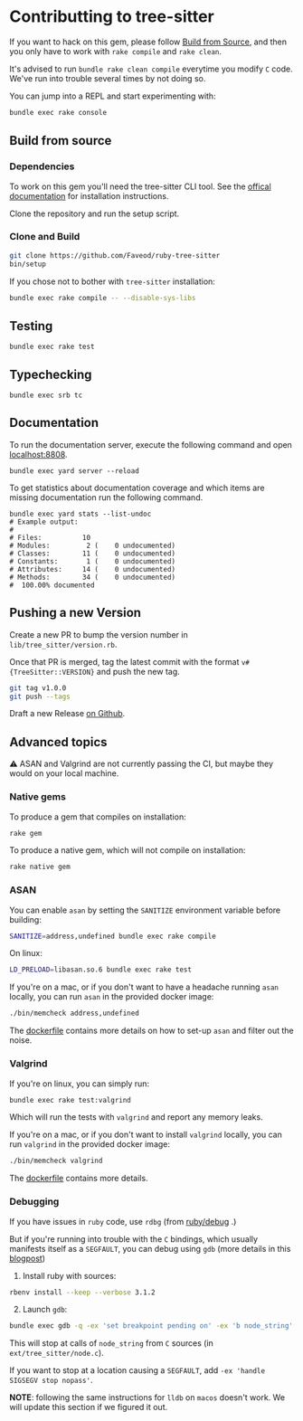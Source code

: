 # Contributting to tree-sitter

If you want to hack on this gem, please follow [Build from
Source](#build-from-source), and then you only have to work with `rake compile`
and `rake clean`.

It's advised to run `bundle rake clean compile` everytime you modify `C` code.
We've run into trouble several times by not doing so.

You can jump into a REPL and start experimenting with:

```sh
bundle exec rake console
```

## Build from source

### Dependencies

To work on this gem you'll need the tree-sitter CLI tool. See the [offical
documentation](https://github.com/tree-sitter/tree-sitter/blob/master/cli/README.md#tree-sitter-cli) for installation
instructions.

Clone the repository and run the setup script.

### Clone and Build
```sh
git clone https://github.com/Faveod/ruby-tree-sitter
bin/setup
```

If you chose not to bother with `tree-sitter` installation:

```sh
bundle exec rake compile -- --disable-sys-libs
```

## Testing

```
bundle exec rake test
```

## Typechecking

```
bundle exec srb tc
```

## Documentation

To run the documentation server, execute the following command and open [localhost:8808](http://localhost:8808).

```
bundle exec yard server --reload
```

To get statistics about documentation coverage and which items are missing documentation run the following command.

```
bundle exec yard stats --list-undoc
# Example output:
#
# Files:          10
# Modules:         2 (    0 undocumented)
# Classes:        11 (    0 undocumented)
# Constants:       1 (    0 undocumented)
# Attributes:     14 (    0 undocumented)
# Methods:        34 (    0 undocumented)
#  100.00% documented
```

## Pushing a new Version

Create a new PR to bump the version number in `lib/tree_sitter/version.rb`.

Once that PR is merged, tag the latest commit with the format `v#{TreeSitter::VERSION}` and push the new tag.

```sh
git tag v1.0.0
git push --tags
```

Draft a new Release [on Github](https://github.com/Faveod/ruby-tree-sitter/releases).

## Advanced topics

⚠️  ASAN and Valgrind are not currently passing the CI, but maybe they would on your local machine.

### Native gems

To produce a gem that compiles on installation:

```sh
rake gem
```

To produce a native gem, which will not compile on installation:

```sh
rake native gem
```

### ASAN

You can enable `asan` by setting the `SANITIZE` environment variable before building:

```sh
SANITIZE=address,undefined bundle exec rake compile
```

On linux:

```sh
LD_PRELOAD=libasan.so.6 bundle exec rake test
```

If you're on a mac, or if you don't want to have a headache running `asan`
locally, you can run `asan` in the provided docker image:

```sh
./bin/memcheck address,undefined
```

The [dockerfile](../docker/asan.dockerfile) contains more details on how to
set-up `asan` and filter out the noise.

### Valgrind

If you're on linux, you can simply run:

```sh
bundle exec rake test:valgrind
```

Which will run the tests with `valgrind` and report any memory leaks.

If you're on a mac, or if you don't want to install `valgrind` locally, you can run
`valgrind` in the provided docker image:

```sh
./bin/memcheck valgrind
```

The [dockerfile](../docker/valgrind.dockerfile) contains more details.

### Debugging

If you have issues in `ruby` code, use `rdbg` (from
[ruby/debug](https://github.com/ruby/debug) .)

But if you're running into trouble with the `C` bindings, which usually
manifests itself as a `SEGFAULT`, you can debug using `gdb` (more details in
this [blogpost](https://blog.wataash.com/ruby-c-extension/))

1. Install ruby with sources:

```sh
rbenv install --keep --verbose 3.1.2
```

2. Launch `gdb`:

```sh
bundle exec gdb -q -ex 'set breakpoint pending on' -ex 'b node_string' -ex run --args ruby examples/01-json.rb
```

This will stop at calls of `node_string` from `C` sources (in
`ext/tree_sitter/node.c`).

If you want to stop at a location causing a `SEGFAULT`, add `-ex 'handle SIGSEGV stop nopass'`.

**NOTE**: following the same instructions for `lldb` on `macos` doesn't work. We
will update this section if we figured it out.
